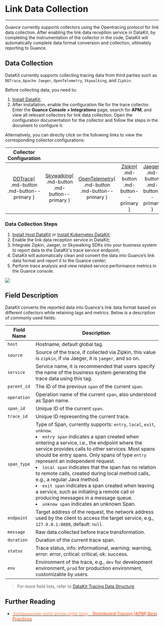 # Link Data Collection
---

Guance currently supports collectors using the Opentracing protocol for link data collection. After enabling the link data reception service in DataKit, by completing the instrumentation of the collector in the code, DataKit will automatically complete data format conversion and collection, ultimately reporting to Guance.

## Data Collection

DataKit currently supports collecting tracing data from third parties such as `DDTrace`, `Apache Jaeger`, `OpenTelemetry`, `Skywalking`, and `Zipkin`.

Before collecting data, you need to:

1. [Install DataKit](../../datakit/datakit-install.md);
2. After installation, enable the configuration file for the trace collector. Enter the **Guance Console > Integrations** page, search for **APM**, and view all relevant collectors for link data collection. Open the configuration documentation for the collector and follow the steps in the document to configure it.

Alternatively, you can directly click on the following links to view the corresponding collector configurations:

|                          Collector Configuration                          |                                                              |                                                              |                                                              |                                                              |
| :----------------------------------------------------------: | :----------------------------------------------------------: | :----------------------------------------------------------: | :----------------------------------------------------------: | :----------------------------------------------------------: |
| [DDTrace](../../integrations/ddtrace.md){ .md-button .md-button--primary } | [Skywalking](../../integrations/skywalking.md){ .md-button .md-button--primary } | [OpenTelemetry](../../integrations/opentelemetry.md){ .md-button .md-button--primary } | [Zipkin](../../integrations/zipkin.md){ .md-button .md-button--primary } | [Jaeger](../../integrations/jaeger.md){ .md-button .md-button--primary } |

### Data Collection Steps

1. [Install Host DataKit](../../datakit/datakit-install.md) or [Install Kubernetes DataKit](../../datakit/datakit-daemonset-deploy.md);  
2. Enable the link data reception service in DataKit;  
3. Integrate Zipkin, Jaeger, or Skywalking SDKs into your business system to report data to the DataKit's trace service endpoint;  
4. DataKit will automatically clean and convert the data into Guance’s link data format and report it to the Guance center;  
5. Perform trace analysis and view related service performance metrics in the Guance console.

![](../img/1.apm-1.png)

## Field Description

DataKit converts the reported data into Guance's link data format based on different collectors while retaining tags and metrics. Below is a description of commonly used fields:

| Field Name   | Description                                                         |
| ------------ | ------------------------------------------------------------------- |
| `host`       | Hostname, default global tag.                                       |
| `source`     | Source of the trace, if collected via Zipkin, this value is `zipkin`, if via Jaeger, it is `jaeger`, and so on. |
| `service`    | Service name, it is recommended that users specify the name of the business system generating the trace data using this tag. |
| `parent_id`  | The ID of the previous `span` of the current `span`.                 |
| `operation`  | Operation name of the current `span`, also understood as Span name.  |
| `span_id`    | Unique ID of the current `span`.                                     |
| `trace_id`   | Unique ID representing the current trace.                           |
| `span_type`  | Type of Span, currently supports: `entry`, `local`, `exit`, `unknow`.<br><li>`entry span` indicates a span created when entering a service, i.e., the endpoint where the service provides calls to other services. Most spans should be entry spans. Only spans of type `entry` represent an independent request. <br><li>`local span` indicates that the span has no relation to remote calls, created during local method calls, e.g., a regular Java method.<br><li>`exit span` indicates a span created when leaving a service, such as initiating a remote call or producing messages in a message queue.<br><li>`unknow span` indicates an unknown Span. |
| `endpoint`   | Target address of the request, the network address used by the client to access the target service, e.g., `127.0.0.1:8080`, default: `null`. |
| `message`    | Raw data collected before trace transformation.                     |
| `duration`   | Duration of the current trace span.                                  |
| `status`     | Trace status, info: informational, warning: warning, error: error, critical: critical, ok: success. |
| `env`        | Environment of the trace, e.g., `dev` for development environment, `prod` for production environment, customizable by users. |

> For more field lists, refer to [DataKit Tracing Data Structure](../../integrations/datakit-tracing-struct.md#point-proto).

## Further Reading

<div class="grid cards" markdown>

- [<font color="coral"> :fontawesome-solid-arrow-right-long: &nbsp; **Distributed Tracing (APM) Best Practices**</font>](../../best-practices/monitoring/apm.md)

</div>